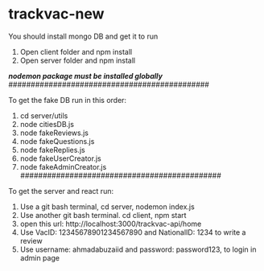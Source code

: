 # trackvac-new

You should install mongo DB and get it to run

1) Open client folder and npm install
2) Open server folder and npm install

***nodemon package must be installed globally***
#############################################

To get the fake DB run in this order:

1) cd server/utils
2) node citiesDB.js
3) node fakeReviews.js
4) node fakeQuestions.js
5) node fakeReplies.js
6) node fakeUserCreator.js
7) node fakeAdminCreator.js
#############################################

To get the server and react run:
1) Use a git bash terminal, cd server, nodemon index.js
2) Use another git bash terminal. cd client, npm start
3) open this url: http://localhost:3000/trackvac-api/home
4) Use VacID: 12345678901234567890 and NationalID: 1234 to write a review
5) Use username: ahmadabuzaiid and password: password123, to login in admin page
